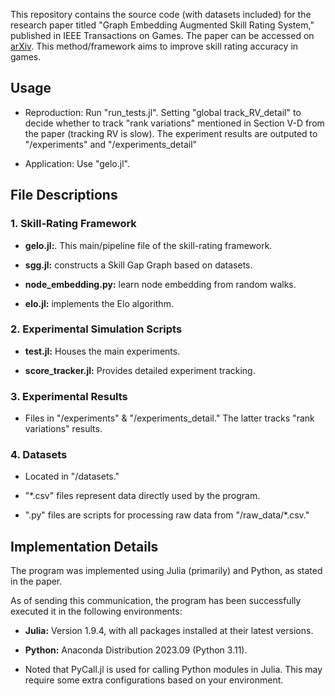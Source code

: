This repository contains the source code (with datasets included) for the research paper titled "Graph Embedding Augmented Skill Rating System," published in IEEE Transactions on Games. The paper can be accessed on [arXiv](https://arxiv.org/abs/2304.08257).
This method/framework aims to improve skill rating accuracy in games.

## Usage

- Reproduction: Run "run_tests.jl". Setting "global track_RV_detail" to decide whether to track "rank variations" mentioned in Section V-D from the paper (tracking RV is slow). The experiment results are outputed to "/experiments" and "/experiments_detail"

- Application: Use "gelo.jl". 

## File Descriptions

### 1. Skill-Rating Framework

- **gelo.jl:**. This main/pipeline file of the skill-rating framework. 
  
- **sgg.jl:** constructs a Skill Gap Graph based on datasets.
  
- **node_embedding.py:** learn node embedding from random walks.
  
- **elo.jl:** implements the Elo algorithm.

### 2. Experimental Simulation Scripts

- **test.jl:** Houses the main experiments.

- **score_tracker.jl:** Provides detailed experiment tracking.

### 3. Experimental Results

- Files in "/experiments" & "/experiments_detail." The latter tracks "rank variations" results.

### 4. Datasets

- Located in "/datasets." 

- "*.csv" files represent data directly used by the program.

- ".py" files are scripts for processing raw data from "/raw_data/*.csv." 

## Implementation Details

The program was implemented using Julia (primarily) and Python, as stated in the paper. 

As of sending this communication, the program has been successfully executed it in the following environments:

- **Julia:** Version 1.9.4, with all packages installed at their latest versions.

- **Python:** Anaconda Distribution 2023.09 (Python 3.11).

- Noted that PyCall.jl is used for calling Python modules in Julia. This may require some extra configurations based on your environment.